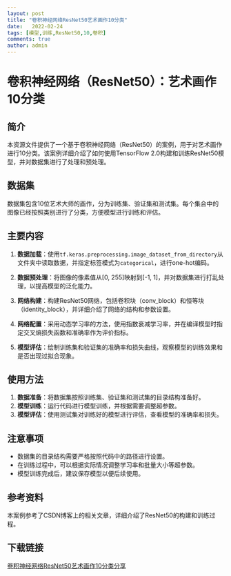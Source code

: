 ```yaml
---
layout: post
title: "卷积神经网络ResNet50艺术画作10分类"
date:   2022-02-24
tags: [模型,训练,ResNet50,10,卷积]
comments: true
author: admin
---
```

# 卷积神经网络（ResNet50）：艺术画作10分类

## 简介

本资源文件提供了一个基于卷积神经网络（ResNet50）的案例，用于对艺术画作进行10分类。该案例详细介绍了如何使用TensorFlow 2.0构建和训练ResNet50模型，并对数据集进行了处理和预处理。

## 数据集

数据集包含10位艺术大师的画作，分为训练集、验证集和测试集。每个集合中的图像已经按照类别进行了分类，方便模型进行训练和评估。

## 主要内容

1. **数据加载**：使用`tf.keras.preprocessing.image_dataset_from_directory`从文件夹中读取数据，并指定标签模式为`categorical`，进行one-hot编码。

2. **数据预处理**：将图像的像素值从[0, 255]映射到[-1, 1]，并对数据集进行打乱处理，以提高模型的泛化能力。

3. **网络构建**：构建ResNet50网络，包括卷积块（conv_block）和恒等块（identity_block），并详细介绍了网络的结构和参数设置。

4. **网络配置**：采用动态学习率的方法，使用指数衰减学习率，并在编译模型时指定交叉熵损失函数和准确率作为评价指标。

5. **模型评估**：绘制训练集和验证集的准确率和损失曲线，观察模型的训练效果和是否出现过拟合现象。

## 使用方法

1. **数据准备**：将数据集按照训练集、验证集和测试集的目录结构准备好。
2. **模型训练**：运行代码进行模型训练，并根据需要调整超参数。
3. **模型评估**：使用测试集对训练好的模型进行评估，查看模型的准确率和损失。

## 注意事项

- 数据集的目录结构需要严格按照代码中的路径进行设置。
- 在训练过程中，可以根据实际情况调整学习率和批量大小等超参数。
- 模型训练完成后，建议保存模型以便后续使用。

## 参考资料

本案例参考了CSDN博客上的相关文章，详细介绍了ResNet50的构建和训练过程。

## 下载链接

[卷积神经网络ResNet50艺术画作10分类分享](https://pan.quark.cn/s/e10edd457e3e)